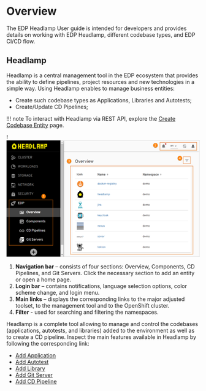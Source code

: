 # Overview

The EDP Headlamp User guide is intended for developers and provides details on working with EDP Headlamp, different codebase types, and EDP CI/CD flow.

## Headlamp

Headlamp is a central management tool in the EDP ecosystem that provides the ability to define pipelines, project resources and new technologies in a simple way. Using Headlamp enables to manage business entities:

- Create such codebase types as Applications, Libraries and Autotests;
- Create/Update CD Pipelines;

!!! note
    To interact with Headlamp via REST API, explore the [Create Codebase Entity](../developer-guide/rest-api.md) page.

!![Overview page](../assets/headlamp-user-guide/headlamp-overview-page.png "Overview page")

1. **Navigation bar** – consists of four sections: Overview, Components, CD Pipelines, and Git Servers. Click the necessary section to add an entity or open a home page.
2. **Login bar** – contains notifications, language selection options, color scheme change, and login menu.
3. **Main links** – displays the corresponding links to the major adjusted toolset, to the management tool and to the OpenShift cluster.
4. **Filter** - used for searching and filtering the namespaces.

Headlamp is a complete tool allowing to manage and control the codebases (applications, autotests, and libraries) added to the environment as well as to create a CD pipeline.
Inspect the main features available in Headlamp by following the corresponding link:

- [Add Application](add-application.md)
- [Add Autotest](add-autotest.md)
- [Add Library](add-library.md)
- [Add Git Server](add-git-server.md)
- [Add CD Pipeline](add-cd-pipeline.md)